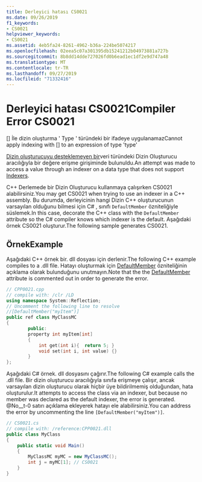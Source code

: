 ```yaml
---
title: Derleyici hatası CS0021
ms.date: 09/26/2019
f1_keywords:
- CS0021
helpviewer_keywords:
- CS0021
ms.assetid: 4eb5fa24-8261-4962-b36a-224be5074217
ms.openlocfilehash: 02eea5c07a301395db15241212b04973881a727b
ms.sourcegitcommit: 8b8dd14dde727026fd0b6ead1ec1df2e9d747a48
ms.translationtype: MT
ms.contentlocale: tr-TR
ms.lasthandoff: 09/27/2019
ms.locfileid: "71332416"
---
```

# <a name="compiler-error-cs0021"></a><span data-ttu-id="c9afd-102">Derleyici hatası CS0021</span><span class="sxs-lookup"><span data-stu-id="c9afd-102">Compiler Error CS0021</span></span>

<span data-ttu-id="c9afd-103">[] İle dizin oluşturma ' Type ' türündeki bir ifadeye uygulanamaz</span><span class="sxs-lookup"><span data-stu-id="c9afd-103">Cannot apply indexing with [] to an expression of type 'type'</span></span>  
  
<span data-ttu-id="c9afd-104">[Dizin oluşturucuyu desteklemeyen bir](../programming-guide/indexers/index.md)veri türündeki Dizin Oluşturucu aracılığıyla bir değere erişme girişiminde bulunuldu.</span><span class="sxs-lookup"><span data-stu-id="c9afd-104">An attempt was made to access a value through an indexer on a data type that does not support [Indexers](../programming-guide/indexers/index.md).</span></span>  
  
<span data-ttu-id="c9afd-105">C++ Derlemede bir Dizin Oluşturucu kullanmaya çalışırken CS0021 alabilirsiniz.</span><span class="sxs-lookup"><span data-stu-id="c9afd-105">You may get CS0021 when trying to use an indexer in a C++ assembly.</span></span> <span data-ttu-id="c9afd-106">Bu durumda, derleyicinin hangi Dizin C++ oluşturucunun varsayılan olduğunu bilmesi için C# , sınıfı `DefaultMember` özniteliğiyle süslemek.</span><span class="sxs-lookup"><span data-stu-id="c9afd-106">In this case, decorate the C++ class with the `DefaultMember` attribute so the C# compiler knows which indexer is the default.</span></span> <span data-ttu-id="c9afd-107">Aşağıdaki örnek CS0021 oluşturur.</span><span class="sxs-lookup"><span data-stu-id="c9afd-107">The following sample generates CS0021.</span></span>  
  
## <a name="example"></a><span data-ttu-id="c9afd-108">Örnek</span><span class="sxs-lookup"><span data-stu-id="c9afd-108">Example</span></span>  

<span data-ttu-id="c9afd-109">Aşağıdaki C++ örnek bir. dll dosyası için derlenir.</span><span class="sxs-lookup"><span data-stu-id="c9afd-109">The following C++ example compiles to a .dll file.</span></span> <span data-ttu-id="c9afd-110">Hatayı oluşturmak için [DefaultMember](xref:System.Reflection.DefaultMemberAttribute) özniteliğinin açıklama olarak bulunduğunu unutmayın.</span><span class="sxs-lookup"><span data-stu-id="c9afd-110">Note that the the [DefaultMember](xref:System.Reflection.DefaultMemberAttribute) attribute is commented out in order to generate the error.</span></span>  
  
```cpp  
// CPP0021.cpp  
// compile with: /clr /LD  
using namespace System::Reflection;  
// Uncomment the following line to resolve  
//[DefaultMember("myItem")]  
public ref class MyClassMC  
{  
        public:  
        property int myItem[int]  
        {  
            int get(int i){  return 5; }  
            void set(int i, int value) {}  
        }  
};  
```  

<span data-ttu-id="c9afd-111">Aşağıdaki C# örnek. dll dosyasını çağırır.</span><span class="sxs-lookup"><span data-stu-id="c9afd-111">The following C# example calls the .dll file.</span></span> <span data-ttu-id="c9afd-112">Bir dizin oluşturucu aracılığıyla sınıfa erişmeye çalışır, ancak varsayılan dizin oluşturucu olarak hiçbir üye bildirilmemiş olduğundan, hata oluşturulur.</span><span class="sxs-lookup"><span data-stu-id="c9afd-112">It attempts to access the class via an indexer, but because no member was declared as the default indexer, the error is generated.</span></span> <span data-ttu-id="c9afd-113">@No__t-0 satırı açıklama ekleyerek hatayı ele alabilirsiniz.</span><span class="sxs-lookup"><span data-stu-id="c9afd-113">You can address the error by uncommenting the line `[DefaultMember("myItem")]`.</span></span>
  
```csharp  
// CS0021.cs  
// compile with: /reference:CPP0021.dll  
public class MyClass  
{  
    public static void Main()  
    {  
        MyClassMC myMC = new MyClassMC();  
        int j = myMC[1]; // CS0021  
    }  
}  
```
